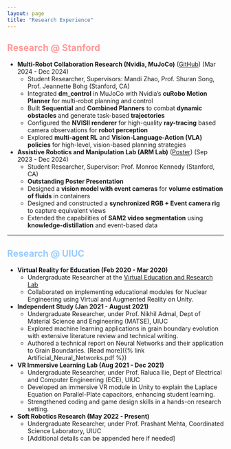 ```yaml
---
layout: page
title: "Research Experience"
---
```

<!-- <div style="background-color: #f4f4f4; padding: 20px;"> -->

## <span style="color: #ff9999;">Research @ Stanford</span>
- **Multi-Robot Collaboration Research (Nvidia, MuJoCo)** ([GitHub](https://github.com/vignesh-anand/robot-collab-v2/tree/aditya)) (Mar 2024 - Dec 2024)
  - Student Researcher, Supervisors: Mandi Zhao, Prof. Shuran Song, Prof. Jeannette Bohg (Stanford, CA)
  - Integrated **dm_control** in MuJoCo with Nvidia’s **cuRobo Motion Planner** for multi-robot planning and control
  - Built **Sequential** and **Combined Planners** to combat **dynamic obstacles** and generate task-based **trajectories**
  - Configured the **NVISII renderer** for high-quality **ray-tracing** based camera observations for **robot perception**
  - Explored **multi-agent RL** and **Vision-Language-Action (VLA) policies** for high-level, vision-based planning strategies
- **Assistive Robotics and Manipulation Lab (ARM Lab)** ([Poster](https://drive.google.com/file/d/1aD8T8VQLkt9AARF4bfgITtCRxpG3HfYB/view?usp=sharing)) (Sep 2023 - Dec 2024)
  - Student Researcher, Supervisor: Prof. Monroe Kennedy (Stanford, CA)
  - **Outstanding Poster Presentation**
  - Designed a **vision model with event cameras** for **volume estimation of fluids** in containers
  - Designed and constructed a **synchronized RGB + Event camera rig** to capture equivalent views
  - Extended the capabilities of **SAM2 video segmentation** using **knowledge-distillation** and event-based data

<hr>

## <span style="color: #99ccff;">Research @ UIUC</span>
- **Virtual Reality for Education (Feb 2020 - Mar 2020)**
  - Undergraduate Researcher at the [Virtual Education and Research Lab](http://verl.npre.illinois.edu/default.html)
  - Collaborated on implementing educational modules for Nuclear Engineering using Virtual and Augmented Reality on Unity.
- **Independent Study (Jan 2021 - August 2021)**
  - Undergraduate Researcher, under Prof. Nikhil Admal, Dept of Material Science and Engineering (MATSE), UIUC
  - Explored machine learning applications in grain boundary evolution with extensive literature review and technical writing.
  - Authored a technical report on Neural Networks and their application to Grain Boundaries. [Read more]({% link Artificial_Neural_Networks.pdf %})
- **VR Immersive Learning Lab (Aug 2021 - Dec 2021)**
  - Undergraduate Researcher, under Prof. Raluca Ilie, Dept of Electrical and Computer Engineering (ECE), UIUC
  - Developed an immersive VR module in Unity to explain the Laplace Equation on Parallel-Plate capacitors, enhancing student learning.
  - Strengthened coding and game design skills in a hands-on research setting.
- **Soft Robotics Research (May 2022 - Present)**
  - Undergraduate Researcher, under Prof. Prashant Mehta, Coordinated Science Laboratory, UIUC
  - [Additional details can be appended here if needed]

<!-- Research has played a strong role in my undergraduate program as I have been performing undergraduate research since Sophomore year. It has taught me a lot about the current fields of interest in the academic world and has led me to appreciate and become passionatie about performing research in some of these fields. 

## 1. Virtual Reality for Education (Feb 2020 - Mar 2020)
In my first year as an undergraduate, I was interested in a lot of fields from Machine Learning to Virtual Reality. As such, I wanted to explore all of these fields as much as possible. 

My first ever research experience, although short-lived, was an eye-opening one. I worked for as little as 2 months at a lab called the [Virtual Education and Research Lab](http://verl.npre.illinois.edu/default.html) where students performed collaborative research on implementing educational modules for Nuclear Engineering through Virtual and Augmented Reality. This experience showed me how powerful virtual platforms are and also taught me the basics of how to create such games on Unity. 

## 2. Independent Study (Jan 2021 - August 2021)
### Research Mentor: Prof. Nikhil Admal, Dept of Material Science and Engineering (MATSE), UIUC
My second research experience was a year later, in the form of an Independent Study under Prof. Nikhil Admal, where I studied about the applications of machine learning in the area grain boundary evolution. This was a longer, much more technical research as I was tasked with a lot of literature review and technical writing throughout my study. Along the way, I learnt the foundational concepts of Neural Networks and how they are implemented using TensorFlow. I also learnt about the concepts behind grain boundaries and their evolution. 

This study was a realstic insight into the research world as it showed me how much effort goes into constructing new problems and coming up with their solutions. Towards the end of the study, I was reaching a point where I could not progress because of outdated documentation and advanced skills that I did not possess. However, I did manage to write up a technical report about the concepts of Neural networks and their application to Grain Boundaries that you can read [here]({% link Artificial_Neural_Networks.pdf %}).

## 3. VR Immersive Learning Lab (Aug 2021 - Dec 2021)
### Research Mentor: Prof. Raluca Ilie, Dept of Electrical and Computer Engineering (ECE), UIUC
After my independent study I took part in a research project in the [Immersive Learning Lab](https://www.ilie.ece.illinois.edu/immersive-learning-lab) housed by the ECE Department. This research project was much more hands-on and application based than theoretical and allowed me to explore my creative side as well. I was tasked to find a way to explain the Laplace Equation on Parallel-Plate capacitors through Virtual Reality in Unity. The idea was to help undergrads in ECE taking the introductory Fields and Waves class to get a more immersive experience taught in lecture by providing a more visual experience through VR and the power of the Oculus Quest. 

This project was extremely fun and interesting as it not only improved my coding skills but also taught me a lot about game design and development as well as the fundamental ideas behind creating a virtual immersive environment.

## 4. Soft Robotics Research (May 2022 - Present)
###  Research Mentor: Prof. Prashant Mehta, Coordinated Science Laboratory, UIUC -->

<!-- </div> -->
